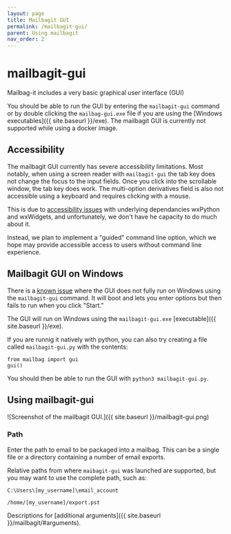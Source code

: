 ```yaml
---
layout: page
title: Mailbagit GUI
permalink: /mailbagit-gui/
parent: Using mailbagit
nav_order: 2
---
```


# mailbagit-gui

Mailbag-it includes a very basic graphical user interface (GUI)

You should be able to run the GUI by entering the `mailbagit-gui` command or by double clicking the `mailbag-gui.exe` file if you are using the [Windows executables]({{ site.baseurl }}/exe). The mailbagit GUI is currently not supported while using a docker image.

## Accessibility

The mailbagit GUI currently has severe accessibility limitations. Most notably, when using a screen reader with `mailbagit-gui` the tab key does not change the focus to the input fields. Once you click into the scrollable window, the tab key does work. The multi-option derivatives field is also not accessible using a keyboard and requires clicking with a mouse.

This is due to [accessibility issues](https://github.com/chriskiehl/Gooey/issues/747) with underlying dependancies wxPython and wxWidgets, and unfortunately, we don't have he capacity to do much about it.

Instead, we plan to implement a "guided" command line option, which we hope may provide accessible access to users without command line experience.

## Mailbagit GUI on Windows 

There is a [known issue](https://github.com/UAlbanyArchives/mailbag/issues/155) where the GUI does not fully run on Windows using the `mailbagit-gui` command. It will boot and lets you enter options but then fails to run when you click "Start."

The GUI will run on Windows using the `mailbagit-gui.exe` [executable]({{ site.baseurl }}/exe).

If you are runnig it natively with python, you can also try creating a file called `mailbagit-gui.py` with the contents:

```
from mailbag import gui
gui()
```

You should then be able to run the GUI with `python3 mailbagit-gui.py`.

## Using mailbagit-gui 

![Screenshot of the mailbagit GUI.]({{ site.baseurl }}/mailbagit-gui.png)


### Path

Enter the path to email to be packaged into a mailbag. This can be a single file or a directory containing a number of email exports.

Relative paths from where `maibagit-gui` was launched are supported, but you may want to use the complete path, such as:

`C:\Users\[my_username]\email_account`

`/home/[my_username]/export.pst`


Descriptions for [additional arguments]({{ site.baseurl }}/mailbagit/#arguments).
